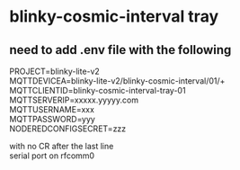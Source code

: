# blinky-cosmic-interval tray
## need to add .env file with the following
PROJECT=blinky-lite-v2   
MQTTDEVICEA=blinky-lite-v2/blinky-cosmic-interval/01/+  
MQTTCLIENTID=blinky-cosmic-interval-tray-01  
MQTTSERVERIP=xxxxx.yyyyy.com  
MQTTUSERNAME=xxx  
MQTTPASSWORD=yyy  
NODEREDCONFIGSECRET=zzz  

with no CR after the last line  
serial port on rfcomm0  

